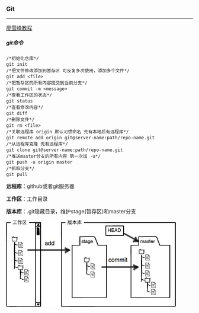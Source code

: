 ### Git

---

[廖雪峰教程](https://www.liaoxuefeng.com/wiki/896043488029600) 

##### git命令

```git
/*初始化仓库*/
git init
/*把文件修改添加到暂存区 可反复多次使用，添加多个文件*/
git add <file>
/*把暂存区的所有内容提交到当前分支*/
git commit -m <message>
/*查看工作区的状态*/
git status
/*查看修改内容*/
git diff
/*删除文件*/
git rm <file>
/*关联远程库 origin 默认习惯命名 先有本地后有远程库*/
git remote add origin git@server-name:path/repo-name.git
/*从远程库克隆 先有远程库*/
git clone git@server-name:path/repo-name.git
/*推送master分支的所有内容 第一次加 -u*/
git push -u origin master
/*抓取分支*/
git pull
```

**远程库**：github或者git服务器

**工作区**：工作目录

**版本库**：.git隐藏目录，维护stage(暂存区)和master分支

![git_repository](./image/git_repository.jpg)


